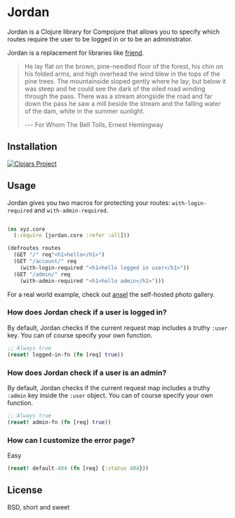 Jordan
======

Jordan is a Clojure library for Compojure that allows you to specify which
routes require the user to be logged in or to be an administrator.

Jordan is a replacement for libraries like [friend][1].

> He lay flat on the brown, pine-needled floor of the forest, his chin on his
> folded arms, and high overhead the wind blew in the tops of the pine trees.
> The mountainside sloped gently where he lay; but below it was steep and he
> could see the dark of the oiled road winding through the pass. There was a
> stream alongside the road and far down the pass he saw a mill beside the
> stream and the falling water of the dam, white in the summer sunlight.
>
> --- For Whom The Bell Tolls, Ernest Hemingway

Installation
------------

[![Clojars Project](http://clojars.org/jordan/latest-version.svg)](http://clojars.org/jordan)

Usage
-----

Jordan gives you two macros for protecting your routes: `with-login-required`
and `with-admin-required`.

``` clojure

(ns xyz.core
  (:require [jordan.core :refer :all]))

(defroutes routes
  (GET "/" req"<h1>hello</h1>")
  (GET "/account/" req
    (with-login-required "<h1>hello logged in user</h1>"))
  (GET "/admin/" req
    (with-admin-required "<h1>hello admin</h1>")))

```

For a real world example, check out [ansel][2] the self-hosted photo gallery.

### How does Jordan check if a user is logged in?

By default, Jordan checks if the current request map includes a truthy `:user`
key.  You can of course specify your own function.

``` clojure
;; Always true
(reset! logged-in-fn (fn [req] true))
```

### How does Jordan check if a user is an admin?

By default, Jordan checks if the current request map includes a truthy `:admin`
key inside the `:user` object.  You can of course specify your own function.

``` clojure
;; Always true
(reset! admin-fn (fn [req] true))
```

### How can I customize the error page?

Easy

``` clojure
(reset! default-404 (fn [req] {:status 404}))
```

License
-------

BSD, short and sweet

[1]: https://github.com/cemerick/friend
[2]: https://github.com/honza/ansel

